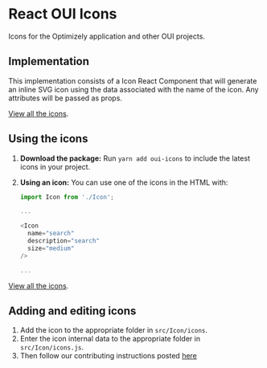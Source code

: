 # React OUI Icons

Icons for the Optimizely application and other OUI projects.

## Implementation

This implementation consists of a Icon React Component that will generate an inline SVG icon using the data associated with the name of the icon. Any attributes will be passed as props.


[View all the icons](https://github.com/optimizely/react-oui-icons).

## Using the icons

1. **Download the package:** Run `yarn add oui-icons` to include the latest icons in your project.

2. **Using an icon:** You can use one of the icons in the HTML with:

    ```javascript
    import Icon from './Icon';
    
    ...

    <Icon 
      name="search"
      description="search" 
      size="medium"
    />

    ...
    ```

[View all the icons](https://github.com/optimizely/react-oui-icons).

## Adding and editing icons

1. Add the icon to the appropriate folder in `src/Icon/icons`.
2. Enter the icon internal data to the appropriate folder in `src/Icon/icons.js`.
3. Then follow our contributing instructions posted [here](https://github.com/optimizely/oui/blob/devel/CONTRIBUTING.md)